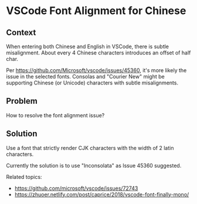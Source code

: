 # VSCode Font Alignment for Chinese

## Context

When entering both Chinese and English in VSCode, there is subtle misalignment. About every 4 Chinese characters introduces an offset of half char.

Per <https://github.com/Microsoft/vscode/issues/45360>, it's more likely the issue in the selected fonts. Consolas and "Courier New" might be supporting Chinese (or Unicode) characters with subtle misalignments.

## Problem

How to resolve the font alignment issue?

## Solution

Use a font that strictly render CJK characters with the width of 2 latin characters. 

Currently the solution is to use "Inconsolata" as Issue 45360 suggested.

Related topics: 

* <https://github.com/microsoft/vscode/issues/72743>
* <https://zhuoer.netlify.com/post/caprice/2018/vscode-font-finally-mono/>
